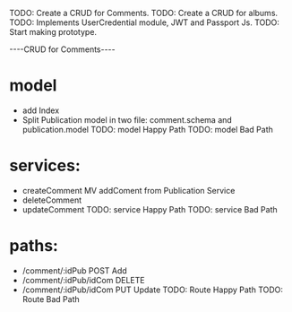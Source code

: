 TODO: Create a CRUD for Comments.
TODO: Create a CRUD for albums.
TODO: Implements UserCredential module, JWT and Passport Js.
TODO: Start making prototype.

----CRUD for Comments----
# model
- add Index
- Split Publication model in two file: comment.schema and publication.model
TODO: model Happy Path
TODO: model Bad Path

# services:
- createComment MV addComent from Publication Service
- deleteComment
- updateComment 
TODO: service Happy Path
TODO: service Bad Path

# paths:
- /comment/:idPub       POST Add
- /comment/:idPub/idCom DELETE
- /comment/:idPub/idCom PUT Update
TODO: Route Happy Path
TODO: Route Bad Path